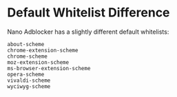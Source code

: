 # Default Whitelist Difference

Nano Adblocker has a slightly different default whitelists:
```
about-scheme
chrome-extension-scheme
chrome-scheme
moz-extension-scheme
ms-browser-extension-scheme
opera-scheme
vivaldi-scheme
wyciwyg-scheme
```
